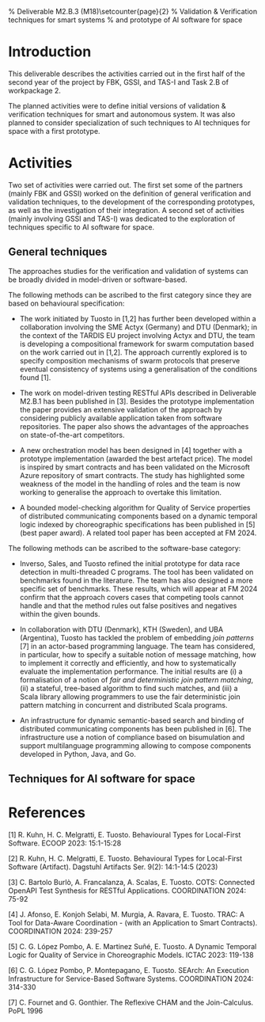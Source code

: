 % Deliverable M2.B.3 (M18)\setcounter{page}{2}
% Validation & Verification techniques for smart systems
% and prototype of AI software for space


# Introduction
This deliverable describes the activities carried out in the first half of the second year of the project by FBK, GSSI, and TAS-I and Task 2.B of workpackage 2.

The planned activities were to define initial versions of validation & verification techniques for smart and autonomous system. It was also planned to consider specialization of such techniques to AI techniques for space with a first prototype.

# Activities
Two set of activities were carried out. The first set some of the partners (mainly FBK and GSSI) worked on the definition of general verification and validation techniques, to the development of the corresponding prototypes, as well as the investigation of their integration. A second set of activities (mainly involving GSSI and TAS-I) was dedicated to the exploration of techniques specific to AI software for space.

## General techniques
The approaches studies for the verification and validation of systems can be broadly divided in model-driven or software-based.

The following methods can be ascribed to the first category since they are based on behavioural specification:

- The work initiated by Tuosto in [1,2] has further been developed within a collaboration involving the SME Actyx (Germany) and DTU (Denmark); in the context of the TARDIS EU project involving Actyx and DTU, the team is developing a compositional framework for swarm computation based on the work carried out in [1,2]. The approach currently explored is to specify composition mechanisms of swarm protocols that preserve eventual consistency of systems using a generalisation of the conditions found [1].

- The work on model-driven testing RESTful APIs described in Deliverable M2.B.1 has been published in [3]. Besides the prototype implementation the paper provides an extensive validation of the approach by considering publicly available application taken from software repositories. The paper also shows the advantages of the approaches on state-of-the-art competitors.

- A new orchestration model has been designed in [4] together with a prototype implementation (awarded the best artefact price). The model is inspired by smart contracts and has been validated on the Microsoft Azure repository of smart contracts. The study has highlighted some weakness of the model in the handling of roles and the team is now working to generalise the approach to overtake this limitation.

- A bounded model-checking algorithm for Quality of Service properties of distributed communicating components based on a dynamic temporal logic indexed by choreographic specifications has been published in [5] (best paper award). A related tool paper has been accepted at FM 2024.

The following methods can be ascribed to the software-base category:

- Inverso, Sales, and Tuosto refined the initial prototype for data race detection in multi-threaded C programs. The tool has been validated on benchmarks found in the literature. The team has also designed a more specific set of benchmarks. These results, which will appear at FM 2024 confirm that the approach covers cases that competing tools cannot handle and that the method rules out false positives and negatives within the given bounds.

- In collaboration with DTU (Denmark), KTH (Sweden), and UBA (Argentina), Tuosto has tackled the problem of embedding _join patterns_ [7] in an actor-based programming language. The team has considered, in particular, how to specify a suitable notion of message matching, how to implement it correctly and efficiently, and how to systematically evaluate the implementation performance. The initial results are (i) a formalisation of a notion of _fair and deterministic join pattern matching_, (ii) a stateful, tree-based  algorithm to find such matches, and (iii) a Scala library allowing programmers to use the fair deterministic join pattern matching in concurrent and distributed Scala programs.

- An infrastructure for dynamic semantic-based search and binding of distributed communicating components has been published in [6]. The infrastructure use a notion of compliance based on bisumulation and support multilanguage programming allowing to compose components developed in Python, Java, and Go.


## Techniques for AI software for space


# References
[1] R. Kuhn, H. C. Melgratti, E. Tuosto. Behavioural Types for Local-First Software. ECOOP 2023: 15:1-15:28

[2] R. Kuhn, H. C. Melgratti, E. Tuosto. Behavioural Types for Local-First Software (Artifact). Dagstuhl Artifacts Ser. 9(2): 14:1-14:5 (2023)

[3] C. Bartolo Burlò, A. Francalanza, A. Scalas, E. Tuosto. COTS: Connected OpenAPI Test Synthesis for RESTful Applications. COORDINATION 2024: 75-92

[4] J. Afonso, E. Konjoh Selabi, M. Murgia, A. Ravara, E. Tuosto. TRAC: A Tool for Data-Aware Coordination - (with an Application to Smart Contracts). COORDINATION 2024: 239-257

[5] C. G. López Pombo, A. E. Martinez Suñé, E. Tuosto. A Dynamic Temporal Logic for Quality of Service in Choreographic Models. ICTAC 2023: 119-138

[6] C. G. López Pombo, P. Montepagano, E. Tuosto. SEArch: An Execution Infrastructure for Service-Based Software Systems. COORDINATION 2024: 314-330

[7] C. Fournet and G. Gonthier. The Reflexive CHAM and the Join-Calculus. PoPL 1996
